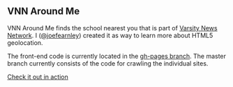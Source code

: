 ## VNN Around Me

VNN Around Me finds the school nearest you that is part of 
[Varsity News Network](http://varsitynewsnetwork.com/). I 
([@joefearnley](http://twitter.com/joefearnley)) created it as 
way to learn more about HTML5 geolocation. 

The front-end code is currently located in the
[gh-pages branch](https://github.com/joefearnley/vnn-around-me/tree/gh-pages). 
The master branch currently consists of the code for crawling the individual sites.

[Check it out in action](http://joefearnley.com/vnn-around-me)
